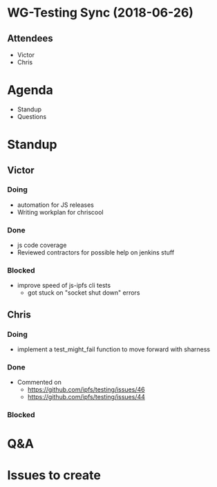 # WG-Testing Sync (2018-06-26)

## Attendees
- Victor
- Chris

# Agenda

- Standup
- Questions

# Standup

## Victor
### Doing
- automation for JS releases
- Writing workplan for chriscool

### Done
- js code coverage
- Reviewed contractors for possible help on jenkins stuff

### Blocked
- improve speed of js-ipfs cli tests
  - got stuck on "socket shut down" errors

## Chris
### Doing
- implement a test_might_fail function to move forward with sharness
### Done

- Commented on 
  - https://github.com/ipfs/testing/issues/46
  - https://github.com/ipfs/testing/issues/44

### Blocked

# Q&A

# Issues to create
